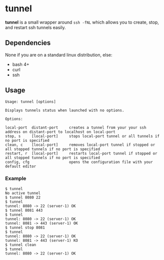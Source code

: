 # tunnel

**tunnel** is a small wrapper around `ssh -fNL` which allows you to create,
stop, and restart ssh tunnels easily.

## Dependencies

None if you are on a standard linux distribution, else:

* bash 4+
* curl
* ssh

## Usage

```
Usage: tunnel [options]

Displays tunnels status when launched with no options.

Options:

local-port  distant-port     creates a tunnel from your your ssh address on distant-port to localhost on local-port
stop, s     [local-port]     stops local-port tunnel or all tunnels if no port is specified
clean, c    [local-port]     removes local-port tunnel if stopped or all stopped tunnels if no port is specified
restart, r  [local-port]     restarts local-port tunnel if stopped or all stopped tunnels if no port is specified
config, cfg                  opens the configuration file with your default editor
```

### Example

```
$ tunnel
No active tunnel
$ tunnel 8080 22
$ tunnel
tunnel: 8080 -> 22 (server-1) OK
$ tunnel 8081 443
$ tunnel
tunnel: 8080 -> 22 (server-1) OK
tunnel: 8081 -> 443 (server-1) OK
$ tunnel stop 8081
$ tunnel
tunnel: 8080 -> 22 (server-1) OK
tunnel: 8081 -> 443 (server-1) KO
$ tunnel clean
$ tunnel
tunnel: 8080 -> 22 (server-1) OK
```
